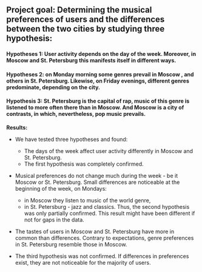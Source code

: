 ## Project goal: Determining the musical preferences of users and the differences between the two cities by studying three hypothesis:
#### Hypotheses 1: User activity depends on the day of the week. Moreover, in Moscow and St. Petersburg this manifests itself in different ways.
#### Hypotheses 2: on Monday morning some genres prevail in Moscow , and others in St. Petersburg. Likewise, on Friday evenings, different genres predominate, depending on the city.
#### Hypothesis 3: St. Petersburg is the capital of rap, music of this genre is listened to more often there than in Moscow. And Moscow is a city of contrasts, in which, nevertheless, pop music prevails.
**Results:**
- We have tested three hypotheses and found:

  - The days of the week affect user activity differently in Moscow and St. Petersburg.
  - The first hypothesis was completely confirmed.

- Musical preferences do not change much during the week - be it Moscow or St. Petersburg. Small differences are noticeable at the beginning of the week, on Mondays:
  - in Moscow they listen to music of the world genre,
  - in St. Petersburg - jazz and classics.
Thus, the second hypothesis was only partially confirmed. This result might have been different if not for gaps in the data.

- The tastes of users in Moscow and St. Petersburg have more in common than differences. Contrary to expectations, genre preferences in St. Petersburg resemble those in Moscow.
- The third hypothesis was not confirmed. If differences in preferences exist, they are not noticeable for the majority of users.
